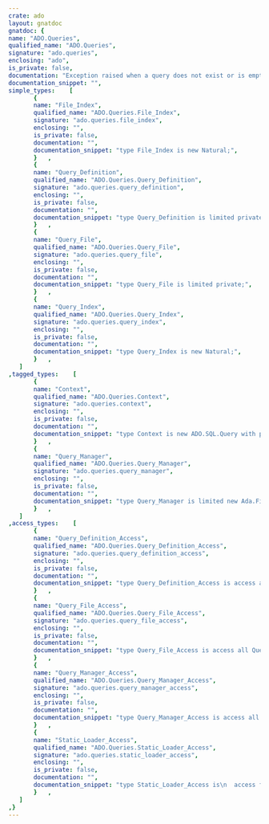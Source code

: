 ```yaml
---
crate: ado
layout: gnatdoc
gnatdoc: {
name: "ADO.Queries",
qualified_name: "ADO.Queries",
signature: "ado.queries",
enclosing: "ado",
is_private: false,
documentation: "Exception raised when a query does not exist or is empty.",
documentation_snippet: "",
simple_types:    [
       {
       name: "File_Index",
       qualified_name: "ADO.Queries.File_Index",
       signature: "ado.queries.file_index",
       enclosing: "",
       is_private: false,
       documentation: "",
       documentation_snippet: "type File_Index is new Natural;",
       }   ,
       {
       name: "Query_Definition",
       qualified_name: "ADO.Queries.Query_Definition",
       signature: "ado.queries.query_definition",
       enclosing: "",
       is_private: false,
       documentation: "",
       documentation_snippet: "type Query_Definition is limited private;",
       }   ,
       {
       name: "Query_File",
       qualified_name: "ADO.Queries.Query_File",
       signature: "ado.queries.query_file",
       enclosing: "",
       is_private: false,
       documentation: "",
       documentation_snippet: "type Query_File is limited private;",
       }   ,
       {
       name: "Query_Index",
       qualified_name: "ADO.Queries.Query_Index",
       signature: "ado.queries.query_index",
       enclosing: "",
       is_private: false,
       documentation: "",
       documentation_snippet: "type Query_Index is new Natural;",
       }   ,
   ]
,tagged_types:    [
       {
       name: "Context",
       qualified_name: "ADO.Queries.Context",
       signature: "ado.queries.context",
       enclosing: "",
       is_private: false,
       documentation: "",
       documentation_snippet: "type Context is new ADO.SQL.Query with private;",
       }   ,
       {
       name: "Query_Manager",
       qualified_name: "ADO.Queries.Query_Manager",
       signature: "ado.queries.query_manager",
       enclosing: "",
       is_private: false,
       documentation: "",
       documentation_snippet: "type Query_Manager is limited new Ada.Finalization.Limited_Controlled with private;",
       }   ,
   ]
,access_types:    [
       {
       name: "Query_Definition_Access",
       qualified_name: "ADO.Queries.Query_Definition_Access",
       signature: "ado.queries.query_definition_access",
       enclosing: "",
       is_private: false,
       documentation: "",
       documentation_snippet: "type Query_Definition_Access is access all Query_Definition;",
       }   ,
       {
       name: "Query_File_Access",
       qualified_name: "ADO.Queries.Query_File_Access",
       signature: "ado.queries.query_file_access",
       enclosing: "",
       is_private: false,
       documentation: "",
       documentation_snippet: "type Query_File_Access is access all Query_File;",
       }   ,
       {
       name: "Query_Manager_Access",
       qualified_name: "ADO.Queries.Query_Manager_Access",
       signature: "ado.queries.query_manager_access",
       enclosing: "",
       is_private: false,
       documentation: "",
       documentation_snippet: "type Query_Manager_Access is access all Query_Manager;",
       }   ,
       {
       name: "Static_Loader_Access",
       qualified_name: "ADO.Queries.Static_Loader_Access",
       signature: "ado.queries.static_loader_access",
       enclosing: "",
       is_private: false,
       documentation: "",
       documentation_snippet: "type Static_Loader_Access is\n  access function (Name : in String) return access constant String;",
       }   ,
   ]
,}
---
```

